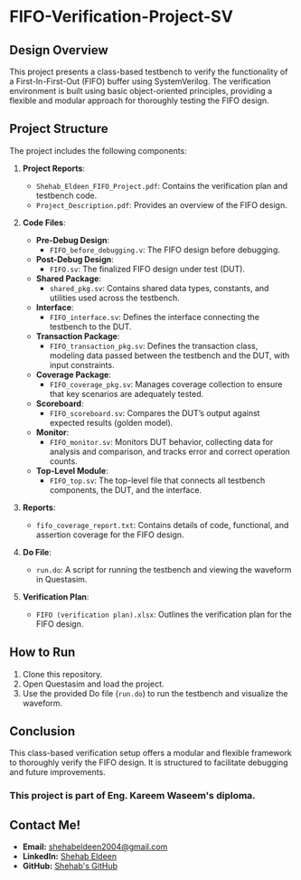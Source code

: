 # FIFO-Verification-Project-SV

## Design Overview
This project presents a class-based testbench to verify the functionality of a First-In-First-Out (FIFO) buffer using SystemVerilog. The verification environment is built using basic object-oriented principles, providing a flexible and modular approach for thoroughly testing the FIFO design.

## Project Structure

The project includes the following components:

1. **Project Reports**:
   - `Shehab_Eldeen_FIFO_Project.pdf`: Contains the verification plan and testbench code.
   - `Project_Description.pdf`: Provides an overview of the FIFO design.

2. **Code Files**:
   - **Pre-Debug Design**:
      - `FIFO_before_debugging.v`: The FIFO design before debugging.
   - **Post-Debug Design**:
      - `FIFO.sv`: The finalized FIFO design under test (DUT).
   - **Shared Package**:
      - `shared_pkg.sv`: Contains shared data types, constants, and utilities used across the testbench.
   - **Interface**:
      - `FIFO_interface.sv`: Defines the interface connecting the testbench to the DUT.
   - **Transaction Package**:
      - `FIFO_transaction_pkg.sv`: Defines the transaction class, modeling data passed between the testbench and the DUT, with input constraints.
   - **Coverage Package**:
      - `FIFO_coverage_pkg.sv`: Manages coverage collection to ensure that key scenarios are adequately tested.
   - **Scoreboard**:
      - `FIFO_scoreboard.sv`: Compares the DUT’s output against expected results (golden model).
   - **Monitor**:
      - `FIFO_monitor.sv`: Monitors DUT behavior, collecting data for analysis and comparison, and tracks error and correct operation counts.
   - **Top-Level Module**:
      - `FIFO_top.sv`: The top-level file that connects all testbench components, the DUT, and the interface.

3. **Reports**:
   - `fifo_coverage_report.txt`: Contains details of code, functional, and assertion coverage for the FIFO design.

4. **Do File**:
   - `run.do`: A script for running the testbench and viewing the waveform in Questasim.

5. **Verification Plan**:
   - `FIFO (verification plan).xlsx`: Outlines the verification plan for the FIFO design.

## How to Run
1. Clone this repository.
2. Open Questasim and load the project.
3. Use the provided Do file (`run.do`) to run the testbench and visualize the waveform.

## Conclusion
This class-based verification setup offers a modular and flexible framework to thoroughly verify the FIFO design. It is structured to facilitate debugging and future improvements.

### This project is part of Eng. Kareem Waseem's diploma.

## Contact Me!
- **Email:** shehabeldeen2004@gmail.com
- **LinkedIn:** [Shehab Eldeen](https://www.linkedin.com/in/shehabeldeen22)
- **GitHub:** [Shehab's GitHub](https://github.com/shehab-25)
